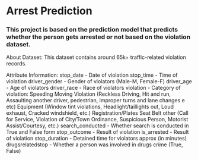 # Arrest Prediction

### This project is based on the prediction model that predicts whether the person gets arrested or not based on the violation dataset.

About Dataset:
This dataset contains around 65k+ traffic-related violation records.

Attribute Information:
stop_date - Date of violation
stop_time - Time of violation
driver_gender - Gender of violators (Male-M, Female-F)
driver_age - Age of violators
driver_race - Race of violators
violation - Category of violation:
Speeding
Moving Violation (Reckless Driving, Hit and run, Assaulting another driver, pedestrian, improper turns and lane changes e etc)
Equipment (Window tint violations, Headlight/taillights out, Loud exhaust, Cracked windshield, etc.)
Registration/Plates
Seat Belt
other (Call for Service, Violation of City/Town Ordinance, Suspicious Person, Motorist Assist/Courtesy, etc.)
search_conducted - Whether search is conducted in True and False form
stop_outcome - Result of violation
is_arrested - Result of violation
stop_duration - Detained time for violators approx (in minutes)
drugsrelatedstop - Whether a person was involved in drugs crime (True, False)
